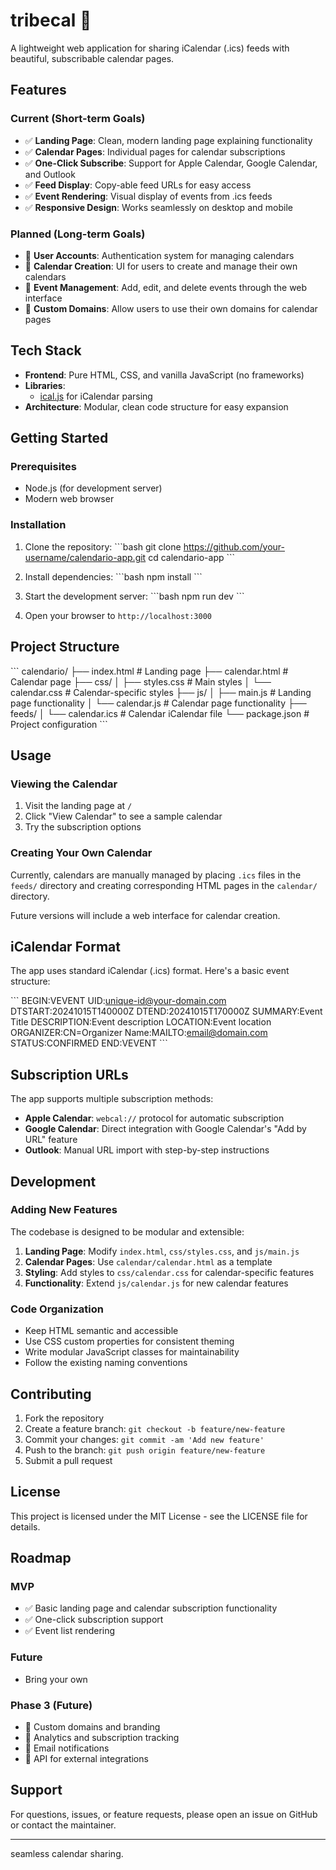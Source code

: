 # tribecal 📅

A lightweight web application for sharing iCalendar (.ics) feeds with beautiful, subscribable calendar pages.

## Features

### Current (Short-term Goals)
- ✅ **Landing Page**: Clean, modern landing page explaining functionality
- ✅ **Calendar Pages**: Individual pages for calendar subscriptions
- ✅ **One-Click Subscribe**: Support for Apple Calendar, Google Calendar, and Outlook
- ✅ **Feed Display**: Copy-able feed URLs for easy access
- ✅ **Event Rendering**: Visual display of events from .ics feeds
- ✅ **Responsive Design**: Works seamlessly on desktop and mobile

### Planned (Long-term Goals)
- 🔄 **User Accounts**: Authentication system for managing calendars
- 🔄 **Calendar Creation**: UI for users to create and manage their own calendars
- 🔄 **Event Management**: Add, edit, and delete events through the web interface
- 🔄 **Custom Domains**: Allow users to use their own domains for calendar pages

## Tech Stack

- **Frontend**: Pure HTML, CSS, and vanilla JavaScript (no frameworks)
- **Libraries**: 
  - [ical.js](https://github.com/mozilla-comm/ical.js/) for iCalendar parsing
- **Architecture**: Modular, clean code structure for easy expansion

## Getting Started

### Prerequisites
- Node.js (for development server)
- Modern web browser

### Installation

1. Clone the repository:
   \`\`\`bash
   git clone https://github.com/your-username/calendario-app.git
   cd calendario-app
   \`\`\`

2. Install dependencies:
   \`\`\`bash
   npm install
   \`\`\`

3. Start the development server:
   \`\`\`bash
   npm run dev
   \`\`\`

4. Open your browser to `http://localhost:3000`

## Project Structure

\`\`\`
calendario/
├── index.html              # Landing page
├── calendar.html           # Calendar page
├── css/
│   ├── styles.css          # Main styles
│   └── calendar.css        # Calendar-specific styles
├── js/
│   ├── main.js            # Landing page functionality
│   └── calendar.js        # Calendar page functionality
├── feeds/
│   └── calendar.ics       # Calendar iCalendar file
└── package.json           # Project configuration
\`\`\`

## Usage

### Viewing the Calendar
1. Visit the landing page at `/`
2. Click "View Calendar" to see a sample calendar
3. Try the subscription options

### Creating Your Own Calendar
Currently, calendars are manually managed by placing `.ics` files in the `feeds/` directory and creating corresponding HTML pages in the `calendar/` directory.

Future versions will include a web interface for calendar creation.

## iCalendar Format

The app uses standard iCalendar (.ics) format. Here's a basic event structure:

\`\`\`
BEGIN:VEVENT
UID:unique-id@your-domain.com
DTSTART:20241015T140000Z
DTEND:20241015T170000Z
SUMMARY:Event Title
DESCRIPTION:Event description
LOCATION:Event location
ORGANIZER:CN=Organizer Name:MAILTO:email@domain.com
STATUS:CONFIRMED
END:VEVENT
\`\`\`

## Subscription URLs

The app supports multiple subscription methods:

- **Apple Calendar**: `webcal://` protocol for automatic subscription
- **Google Calendar**: Direct integration with Google Calendar's "Add by URL" feature
- **Outlook**: Manual URL import with step-by-step instructions

## Development

### Adding New Features
The codebase is designed to be modular and extensible:

1. **Landing Page**: Modify `index.html`, `css/styles.css`, and `js/main.js`
2. **Calendar Pages**: Use `calendar/calendar.html` as a template
3. **Styling**: Add styles to `css/calendar.css` for calendar-specific features
4. **Functionality**: Extend `js/calendar.js` for new calendar features

### Code Organization
- Keep HTML semantic and accessible
- Use CSS custom properties for consistent theming
- Write modular JavaScript classes for maintainability
- Follow the existing naming conventions

## Contributing

1. Fork the repository
2. Create a feature branch: `git checkout -b feature/new-feature`
3. Commit your changes: `git commit -am 'Add new feature'`
4. Push to the branch: `git push origin feature/new-feature`
5. Submit a pull request

## License

This project is licensed under the MIT License - see the LICENSE file for details.

## Roadmap

### MVP
- ✅ Basic landing page and calendar subscription functionality
- ✅ One-click subscription support
- ✅ Event list rendering

### Future
- Bring your own

### Phase 3 (Future)
- 🔄 Custom domains and branding
- 🔄 Analytics and subscription tracking
- 🔄 Email notifications
- 🔄 API for external integrations

## Support

For questions, issues, or feature requests, please open an issue on GitHub or contact the maintainer.

---

seamless calendar sharing.


